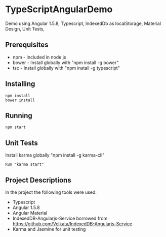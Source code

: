 # TypeScriptAngularDemo
Demo using Angular 1.5.8, Typescript, IndexedDb as localStorage, Material Design, Unit Tests, 

## Prerequisites

* npm - Included in node.js
* bower - Install globally with "npm install -g bower"
* tsc  - Install globally with "npm install -g typescript"


## Installing

    npm install
    bower install


## Running

    npm start

## Unit Tests

Install karma globally "npm install -g karma-cli"

    Run "karma start"

## Project Descriptions

In the project the following tools were used:

* Typescript
* Angular 1.5.8
* Angular Material
* IndexedDB-Angularjs-Service borrowed from https://github.com/Velkata/IndexedDB-Angularjs-Service
* Karma and Jasmine for unit testing
 
